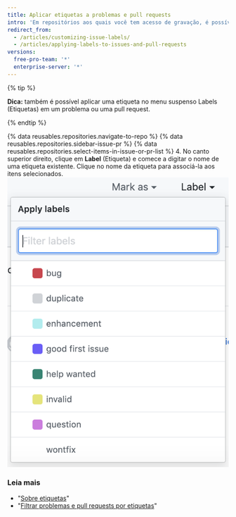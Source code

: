 ```yaml
---
title: Aplicar etiquetas a problemas e pull requests
intro: 'Em repositórios aos quais você tem acesso de gravação, é possível atribuir etiquetas a problemas e pull requests de modo a ajudar na organização dos seus projetos.'
redirect_from:
  - /articles/customizing-issue-labels/
  - /articles/applying-labels-to-issues-and-pull-requests
versions:
  free-pro-team: '*'
  enterprise-server: '*'
---
```


{% tip %}

**Dica:** também é possível aplicar uma etiqueta no menu suspenso Labels (Etiquetas) em um problema ou uma pull request.

{% endtip %}

{% data reusables.repositories.navigate-to-repo %}
{% data reusables.repositories.sidebar-issue-pr %}
{% data reusables.repositories.select-items-in-issue-or-pr-list %}
4. No canto superior direito, clique em **Label** (Etiqueta) e comece a digitar o nome de uma etiqueta existente. Clique no nome da etiqueta para associá-la aos itens selecionados. ![Menu suspenso atribuição Marco Problemas](/assets/images/help/issues/issues_applying_labels_dropdown.png)

### Leia mais

- "[Sobre etiquetas](/articles/about-labels)"
- "[Filtrar problemas e pull requests por etiquetas](/articles/filtering-issues-and-pull-requests-by-labels)"
